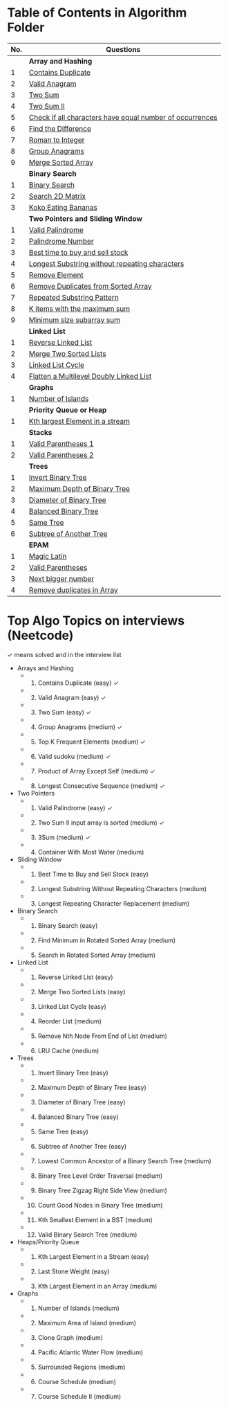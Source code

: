 # Table of Contents in Algorithm Folder

| No. | Questions |
| --- | --------- |
|   | **Array and Hashing** |
| 1 | [Contains Duplicate](./Algorithm/Array&Hashing.md)|
| 2 | [Valid Anagram](./Algorithm/Array&Hashing.md)|
| 3 | [Two Sum](./Algorithm/Array&Hashing.md)|
| 4 | [Two Sum II](./Algorithm/Array&Hashing.md)|
| 5 | [Check if all characters have equal number of occurrences](./Algorithm/Array&Hashing.md)|
| 6 | [Find the Difference](./Algorithm/Array&Hashing.md)|
| 7 | [Roman to Integer](./Algorithm/Array&Hashing.md)|
| 8 | [Group Anagrams](./Algorithm/Array&Hashing.md)|
| 9 | [Merge Sorted Array](./Algorithm/Array&Hashing.md)|
|   | **Binary Search** |
| 1 | [Binary Search](./Algorithm/BinarySearch.md)|
| 2 | [Search 2D Matrix](./Algorithm/BinarySearch.md)|
| 3 | [Koko Eating Bananas](./Algorithm/BinarySearch.md)|
|   | **Two Pointers and Sliding Window** |
| 1 | [Valid Palindrome](./Algorithm/TwoPointers.md)|
| 2 | [Palindrome Number](./Algorithm/TwoPointers.md)|
| 3 | [Best time to buy and sell stock](./Algorithm/TwoPointers.md)|
| 4 | [Longest Substring without repeating characters](./Algorithm/TwoPointers.md)|
| 5 | [Remove Element](./Algorithm/TwoPointers.md)|
| 6 | [Remove Duplicates from Sorted Array](./Algorithm/TwoPointers.md)|
| 7 | [Repeated Substring Pattern](./Algorithm/TwoPointers.md)|
| 8 | [K items with the maximum sum](./Algorithm/TwoPointers.md)|
| 9 | [Minimum size subarray sum](./Algorithm/TwoPointers.md)|
|   | **Linked List** |
| 1 | [Reverse Linked List](./Algorithm/LinkedList.md)|
| 2 | [Merge Two Sorted Lists](./Algorithm/LinkedList.md)|
| 3 | [Linked List Cycle](./Algorithm/LinkedList.md)|
| 4 | [Flatten a Multilevel Doubly Linked List](./Algorithm/DoublyLinkedList.md)|
|   | **Graphs** |
| 1 | [Number of Islands](./Algorithm/Graphs.md)|
|   | **Priority Queue or  Heap** |
| 1 | [Kth largest Element in a stream](./Algorithm/PriorityQueue.md)|
|   | **Stacks** |
| 1 | [Valid Parentheses 1](./Algorithm/Stack.md)|
| 2 | [Valid Parentheses 2](./Algorithm/Stack.md)|
|   | **Trees** |
| 1 | [Invert Binary Tree](./Algorithm/Trees.md)|
| 2 | [Maximum Depth of Binary Tree](./Algorithm/Trees.md)|
| 3 | [Diameter of Binary Tree](./Algorithm/Trees.md)|
| 4 | [Balanced Binary Tree](./Algorithm/Trees.md)|
| 5 | [Same Tree](./Algorithm/Trees.md)|
| 6 | [Subtree of Another Tree](./Algorithm/Trees.md)|
|   | **EPAM** |
| 1 | [Magic Latin](./Algorithm/algoEpam.md)|
| 2 | [Valid Parentheses](./Algorithm/algoEpam.md)|
| 3 | [Next bigger number](./Algorithm/algoEpam.md)|
| 4 | [Remove duplicates in Array](./Algorithm/algoEpam.md)|


# Top Algo Topics on interviews (Neetcode)
&#10003; means solved and in the interview list

-   Arrays and Hashing
    - 1. Contains Duplicate (easy) &#10003;
    - 2. Valid Anagram (easy) &#10003;
    - 3. Two Sum (easy) &#10003;
    - 4. Group Anagrams (medium) &#10003;
    - 5. Top K Frequent Elements (medium) &#10003;
    - 6. Valid sudoku (medium) &#10003;
    - 7. Product of Array Except Self (medium) &#10003;
    - 8. Longest Consecutive Sequence (medium) &#10003;
-   Two Pointers
    - 1. Valid Palindrome (easy) &#10003;
    - 2. Two Sum II input array is sorted (medium) &#10003;
    - 3. 3Sum (medium) &#10003;
    - 4. Container With Most Water (medium)
-   Sliding Window
    - 1. Best Time to Buy and Sell Stock (easy)
    - 2. Longest Substring Without Repeating Characters (medium)
    - 3. Longest Repeating Character Replacement (medium)
-   Binary Search
    - 1. Binary Search (easy)
    - 2. Find Minimum in Rotated Sorted Array (medium)
    - 5. Search in Rotated Sorted Array (medium)
-   Linked List
    - 1. Reverse Linked List (easy)
    - 2. Merge Two Sorted Lists (easy)
    - 3. Linked List Cycle (easy)
    - 4. Reorder List (medium)
    - 5. Remove Nth Node From End of List (medium)
    - 6. LRU Cache (medium)
-   Trees
    - 1. Invert Binary Tree (easy)
    - 2. Maximum Depth of Binary Tree (easy)
    - 3. Diameter of Binary Tree (easy)
    - 4. Balanced Binary Tree (easy)
    - 5. Same Tree (easy)
    - 6. Subtree of Another Tree (easy)
    - 7. Lowest Common Ancestor of a Binary Search Tree (medium)
    - 8. Binary Tree Level Order Traversal (medium)
    - 9. Binary Tree Zigzag Right Side View (medium)
    - 10. Count Good Nodes in Binary Tree (medium)
    - 11. Kth Smallest Element in a BST (medium)
    - 12. Valid Binary Search Tree (medium)
-   Heaps/Priority Queue
    - 1. Kth Largest Element in a Stream (easy)
    - 2. Last Stone Weight (easy)
    - 3. Kth Largest Element in an Array (medium)
-   Graphs
    - 1. Number of Islands (medium)
    - 2. Maximum Area of Island (medium)
    - 3. Clone Graph (medium)
    - 4. Pacific Atlantic Water Flow (medium)
    - 5. Surrounded Regions (medium)
    - 6. Course Schedule (medium)
    - 7. Course Schedule II (medium)